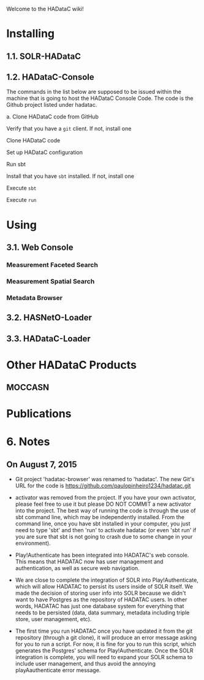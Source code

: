 Welcome to the HADataC wiki!

# Installing

## 1.1. SOLR-HADataC

## 1.2. HADataC-Console

The commands in the list below are supposed to be issued within the machine that is going to host the HADataC Console Code. The code is the Github project listed under hadatac.

a. Clone HADataC code from GitHub

Verify that you have a `git` client. If not, install one

Clone HADataC code 

Set up HADataC configuration

Run sbt

Install that you have `sbt` installed. If not, install one

Execute `sbt`

Execute `run`

# Using

## 3.1. Web Console

### Measurement Faceted Search

### Measurement Spatial Search

### Metadata Browser
 
## 3.2. HASNetO-Loader

## 3.3. HADataC-Loader

# Other HADataC Products

## MOCCASN

# Publications

# 6. Notes

## On August 7, 2015

* Git project 'hadatac-browser' was renamed to 'hadatac'. The new Git's URL for the code is https://github.com/paulopinheiro1234/hadatac.git

* activator was removed from the project. If you have your own activator, please feel free to use it but please DO NOT COMMIT a new activator into the project. The best way of running the code is through the use of sbt command line, which may be independently installed. From the command line, once you have sbt installed in your computer, you just need to type 'sbt' and then 'run' to activate hadatac (or even 'sbt run' if you are sure that sbt is not going to crash due to some change in your environment).

* Play!Authenticate has been integrated into HADATAC's web console. This means that HADATAC now has user management and authentication, as well as secure web navigation.

* We are close to complete the integration of SOLR into Play!Authenticate, which will allow HADATAC to persist its users inside of SOLR itself. We made the decision of storing user info into SOLR because we didn't want to have Postgres as the repository of HADATAC users. In other words, HADATAC has just one database system for everything that needs to be persisted (data, data summary, metadata including triple store, user management, etc).

* The first time you run HADATAC once you have updated it from the git repository (through a git clone), it will produce an error message asking for you to run a script. For now, it is fine for you to run this script, which generates the Postgres' schema for Play!Authenticate. Once the SOLR integration is complete, you will need to expand your SOLR schema to include user management, and thus avoid the annoying playAauthenticate error message. 
